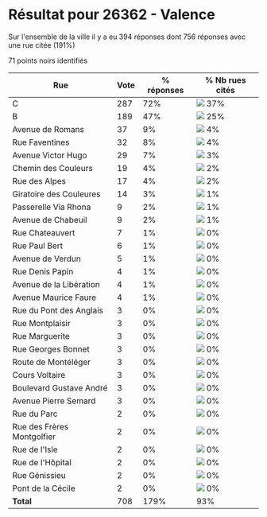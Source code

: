 # Résultat pour 26362 - Valence

Sur l'ensemble de la ville il y a eu 394 réponses dont 756 réponses avec une rue citée (191%)

71 points noirs identifiés

| Rue | Vote | % réponses | % Nb rues cités|
|-----|------|------------|----------------|
| C | 287 | 72% | <img src="../../img/bar_37.gif" />&nbsp;37%|
| B | 189 | 47% | <img src="../../img/bar_25.gif" />&nbsp;25%|
| Avenue de Romans | 37 | 9% | <img src="../../img/bar_4.gif" />&nbsp;4%|
| Rue Faventines | 32 | 8% | <img src="../../img/bar_4.gif" />&nbsp;4%|
| Avenue Victor Hugo | 29 | 7% | <img src="../../img/bar_3.gif" />&nbsp;3%|
| Chemin des Couleurs | 19 | 4% | <img src="../../img/bar_2.gif" />&nbsp;2%|
| Rue des Alpes | 17 | 4% | <img src="../../img/bar_2.gif" />&nbsp;2%|
| Giratoire des Couleures | 14 | 3% | <img src="../../img/bar_1.gif" />&nbsp;1%|
| Passerelle Via Rhona | 9 | 2% | <img src="../../img/bar_1.gif" />&nbsp;1%|
| Avenue de Chabeuil | 9 | 2% | <img src="../../img/bar_1.gif" />&nbsp;1%|
| Rue Chateauvert | 7 | 1% | <img src="../../img/bar_0.gif" />&nbsp;0%|
| Rue Paul Bert | 6 | 1% | <img src="../../img/bar_0.gif" />&nbsp;0%|
| Avenue de Verdun | 5 | 1% | <img src="../../img/bar_0.gif" />&nbsp;0%|
| Rue Denis Papin | 4 | 1% | <img src="../../img/bar_0.gif" />&nbsp;0%|
| Avenue de la Libération | 4 | 1% | <img src="../../img/bar_0.gif" />&nbsp;0%|
| Avenue Maurice Faure | 4 | 1% | <img src="../../img/bar_0.gif" />&nbsp;0%|
| Rue du Pont des Anglais | 3 | 0% | <img src="../../img/bar_0.gif" />&nbsp;0%|
| Rue Montplaisir | 3 | 0% | <img src="../../img/bar_0.gif" />&nbsp;0%|
| Rue Marguerite | 3 | 0% | <img src="../../img/bar_0.gif" />&nbsp;0%|
| Rue Georges Bonnet | 3 | 0% | <img src="../../img/bar_0.gif" />&nbsp;0%|
| Route de Montéléger | 3 | 0% | <img src="../../img/bar_0.gif" />&nbsp;0%|
| Cours Voltaire | 3 | 0% | <img src="../../img/bar_0.gif" />&nbsp;0%|
| Boulevard Gustave André | 3 | 0% | <img src="../../img/bar_0.gif" />&nbsp;0%|
| Avenue Pierre Semard | 3 | 0% | <img src="../../img/bar_0.gif" />&nbsp;0%|
| Rue du Parc | 2 | 0% | <img src="../../img/bar_0.gif" />&nbsp;0%|
| Rue des Frères Montgolfier | 2 | 0% | <img src="../../img/bar_0.gif" />&nbsp;0%|
| Rue de l'Isle | 2 | 0% | <img src="../../img/bar_0.gif" />&nbsp;0%|
| Rue de l'Hôpital | 2 | 0% | <img src="../../img/bar_0.gif" />&nbsp;0%|
| Rue Génissieu | 2 | 0% | <img src="../../img/bar_0.gif" />&nbsp;0%|
| Pont de la Cécile | 2 | 0% | <img src="../../img/bar_0.gif" />&nbsp;0%|
| **Total** | 708 | 179% | 93%|
